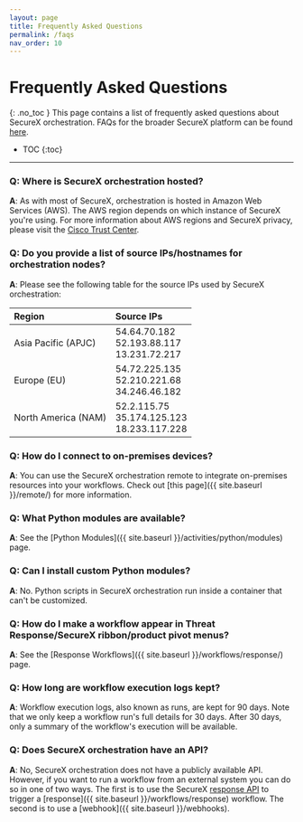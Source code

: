 ```yaml
---
layout: page
title: Frequently Asked Questions
permalink: /faqs
nav_order: 10
---
```


# Frequently Asked Questions
{: .no_toc }
This page contains a list of frequently asked questions about SecureX orchestration. FAQs for the broader SecureX platform can be found [here](http://cs.co/SecureX_faq).

- TOC
{:toc}

---

### Q: Where is SecureX orchestration hosted?
**A**: As with most of SecureX, orchestration is hosted in Amazon Web Services (AWS). The AWS region depends on which instance of SecureX you're using. For more information about AWS regions and SecureX privacy, please visit the [Cisco Trust Center](https://trustportal.cisco.com#/1592946938366835).

### Q: Do you provide a list of source IPs/hostnames for orchestration nodes?
**A**: Please see the following table for the source IPs used by SecureX orchestration:

| Region | Source IPs |
|:-------|:-----------|
| Asia Pacific (APJC) | 54.64.70.182<br />52.193.88.117<br />13.231.72.217 |
| Europe (EU) | 54.72.225.135<br />52.210.221.68<br />34.246.46.182 |
| North America (NAM) | 52.2.115.75<br />35.174.125.123<br />18.233.117.228 |

### Q: How do I connect to on-premises devices?
**A**: You can use the SecureX orchestration remote to integrate on-premises resources into your workflows. Check out [this page]({{ site.baseurl }}/remote/) for more information.

### Q: What Python modules are available?
**A**: See the [Python Modules]({{ site.baseurl }}/activities/python/modules) page.

### Q: Can I install custom Python modules?
**A**: No. Python scripts in SecureX orchestration run inside a container that can't be customized.

### Q: How do I make a workflow appear in Threat Response/SecureX ribbon/product pivot menus?
**A**: See the [Response Workflows]({{ site.baseurl }}/workflows/response/) page.

### Q: How long are workflow execution logs kept?
**A**: Workflow execution logs, also known as runs, are kept for 90 days. Note that we only keep a workflow run's full details for 30 days. After 30 days, only a summary of the workflow's execution will be available.

### Q: Does SecureX orchestration have an API?
**A**: No, SecureX orchestration does not have a publicly available API. However, if you want to run a workflow from an external system you can do so in one of two ways. The first is to use the SecureX [response API](https://visibility.amp.cisco.com/iroh/iroh-response/) to trigger a [response]({{ site.baseurl }}/workflows/response) workflow. The second is to use a [webhook]({{ site.baseurl }}/webhooks).
